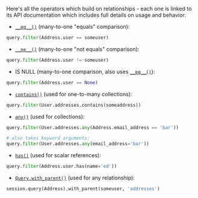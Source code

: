 Here's all the operators which build on relationships - each one is linked to its API documentation which includes full details on usage and behavior:

* [`__eq__()`](http://docs.sqlalchemy.org/internals.html#sqlalchemy.orm.properties.RelationshipProperty.Comparator.__eq__ "sqlalchemy.orm.properties.RelationshipProperty.Comparator.__eq__") (many-to-one "equals" comparison):

```python
query.filter(Address.user == someuser)
```

* [`__ne__()`](http://docs.sqlalchemy.org/internals.html#sqlalchemy.orm.properties.RelationshipProperty.Comparator.__ne__ "sqlalchemy.orm.properties.RelationshipProperty.Comparator.__ne__") (many-to-one "not equals" comparison):

```python
query.filter(Address.user != someuser)
```

* IS NULL (many-to-one comparison, also uses [`__eq__()`](http://docs.sqlalchemy.org/internals.html#sqlalchemy.orm.properties.RelationshipProperty.Comparator.__eq__ "sqlalchemy.orm.properties.RelationshipProperty.Comparator.__eq__")):

```python    
query.filter(Address.user == None)
```

* [`contains()`](http://docs.sqlalchemy.org/internals.html#sqlalchemy.orm.properties.RelationshipProperty.Comparator.contains "sqlalchemy.orm.properties.RelationshipProperty.Comparator.contains") (used for one-to-many collections):

```python
query.filter(User.addresses.contains(someaddress))
```

* [`any()`](http://docs.sqlalchemy.org/internals.html#sqlalchemy.orm.properties.RelationshipProperty.Comparator.any "sqlalchemy.orm.properties.RelationshipProperty.Comparator.any") (used for collections):

```python    
query.filter(User.addresses.any(Address.email_address == 'bar'))

# also takes keyword arguments:
query.filter(User.addresses.any(email_address='bar'))
```

* [`has()`](http://docs.sqlalchemy.org/internals.html#sqlalchemy.orm.properties.RelationshipProperty.Comparator.has "sqlalchemy.orm.properties.RelationshipProperty.Comparator.has") (used for scalar references):

```python
query.filter(Address.user.has(name='ed'))
```

* [`Query.with_parent()`](http://docs.sqlalchemy.org/query.html#sqlalchemy.orm.query.Query.with_parent "sqlalchemy.orm.query.Query.with_parent") (used for any relationship):

```python
session.query(Address).with_parent(someuser, 'addresses')
```
